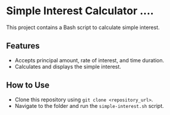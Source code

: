 # Simple Interest Calculator ....
This project contains a Bash script to calculate simple interest.

## Features
- Accepts principal amount, rate of interest, and time duration.
- Calculates and displays the simple interest.

## How to Use
- Clone this repository using `git clone <repository_url>`.
- Navigate to the folder and run the `simple-interest.sh` script.
